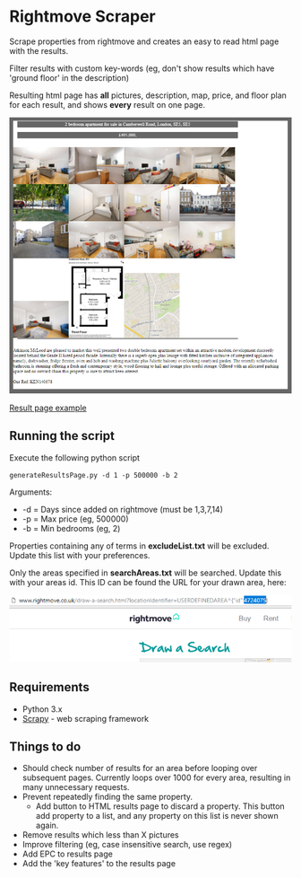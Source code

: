 # Rightmove Scraper

Scrape properties from rightmove and creates an easy to read html page with the results.

Filter results with custom key-words (eg, don't show results which have 'ground floor' in the description)

Resulting html page has **all** pictures, description, map, price, and floor plan for each result, and shows **every** result on one page.

![Result Example](https://github.com/paulmriordan/RightmoveScraper/raw/master/exampleScreenshot.PNG "Example screenshot")

[Result page example](https://github.com/paulmriordan/rightmovescraper/exampleResultsPeckham)

## Running the script

Execute the following python script

```
generateResultsPage.py -d 1 -p 500000 -b 2
```

Arguments:

- -d = Days since added on rightmove (must be 1,3,7,14)
- -p = Max price (eg, 500000)
- -b = Min bedrooms (eg, 2)

Properties containing any of terms in **excludeList.txt** will be excluded. Update this list with your preferences.

Only the areas specified in **searchAreas.txt** will be searched. Update this with your areas id. This ID can be found the URL for your drawn area, here:

![Search area ID](https://github.com/paulmriordan/RightmoveScraper/raw/master/searchAreaID.PNG "Search area ID")

## Requirements

- Python 3.x
- [Scrapy](https://scrapy.org/) - web scraping framework

## Things to do

- Should check number of results for an area before looping over subsequent pages. Currently loops over 1000 for every area, resulting in many unnecessary requests.
- Prevent repeatedly finding the same property. 
	- Add button to HTML results page to discard a property. This button add property to a list, and any property on this list is never shown again.
- Remove results which less than X pictures
- Improve filtering (eg, case insensitive search, use regex)
- Add EPC to results page
- Add the 'key features' to the results page
